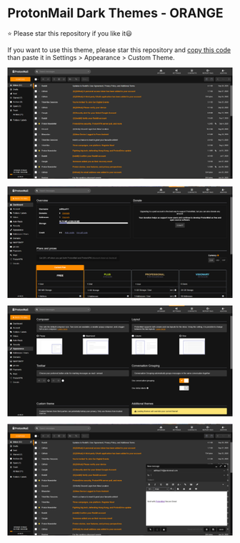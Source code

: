# ProtonMail Dark Themes - ORANGE
⭐ Please star this repository if you like it😃

If you want to use this theme, please star this repository and [copy this code]() than paste it in Settings > Appearance > Custom Theme.


<p align="center"><img src="https://raw.githubusercontent.com/AkhileshAdithya/ProtonMail-Dark-Themes/master/orange-protonmail-dark-theme/preview-images/preview.png"><br></p>
<p align="center"><img src="https://raw.githubusercontent.com/AkhileshAdithya/ProtonMail-Dark-Themes/master/orange-protonmail-dark-theme/preview-images/preview1.png"><br></p>
<p align="center"><img src="https://raw.githubusercontent.com/AkhileshAdithya/ProtonMail-Dark-Themes/master/orange-protonmail-dark-theme/preview-images/preview2.png"><br></p>
<p align="center"><img src="https://raw.githubusercontent.com/AkhileshAdithya/ProtonMail-Dark-Themes/master/orange-protonmail-dark-theme/preview-images/preview3.png"><br></p>

